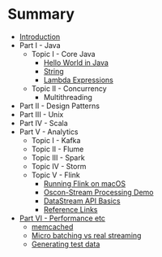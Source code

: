 # Summary

* [Introduction](README.md)
* Part I - Java
  * Topic I - Core Java
    * [Hello World in Java](part1/topic1/hello-world-in-java.md)
    * [String](part1/topic1/string-in-java.md)
    * [Lambda Expressions](part1/topic1/lambda-expressions.md)
  * Topic II - Concurrency   
    * Multithreading
* Part II - Design Patterns
* Part III - Unix
* Part IV - Scala
* Part V - Analytics
  * Topic I - Kafka
  * Topic II - Flume
  * Topic III - Spark
  * Topic IV - Storm
  * Topic V - Flink
    * [Running Flink on macOS](part5/topic5/install-instructions-for-mac.md)
    * [Oscon-Stream Processing Demo](part5/topic5/oscon-stream-processing.md)
    * [DataStream API Basics](part5/topic5/datastream-api-basics.md)
    * [Reference Links](part5/topic5/direct-flink-doc-references.md)
* [Part VI - Performance etc](part6/README.md)
    * [memcached](part6/topic1/memcached.md)
    * [Micro batching vs real streaming](part6/topic1/micro-batching-vs-real-streaming.md)
    * [Generating test data](http://www.skorks.com/2010/03/how-to-quickly-generate-a-large-file-on-the-command-line-with-linux/)